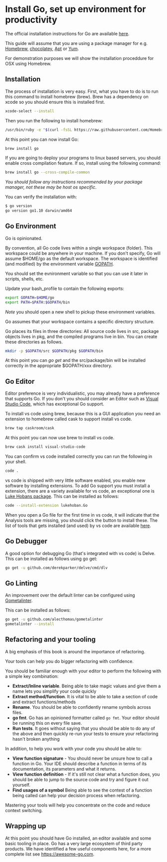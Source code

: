 # Install Go, set up environment for productivity

The official installation instructions for Go are available [here](https://golang.org/doc/install).

This guide will assume that you are using a package manager for e.g. [Homebrew](https://brew.sh), [chocolatey](https://chocolatey.org), [Apt](https://help.ubuntu.com/community/AptGet/Howto) or [Yum](https://access.redhat.com/solutions/9934).

For demonstration purposes we will show the installation proceddure for OSX using Homebrew.

## Installation

The process of installation is very easy. First, what you have to do is to run this command to install homebrew (brew).  Brew has a dependency on xcode so you should ensure this is installed first.

```sh
xcode-select --install
```

Then you run the following to install homebrew:

```sh
/usr/bin/ruby -e "$(curl -fsSL https://raw.githubusercontent.com/Homebrew/install/master/install)"
```

At this point you can now install Go:

```sh
brew install go
```

If you are going to deploy your programs to linux based servers, you should enable cross compilation feature. If so, install using the following command:

```sh
brew install go --cross-compile-common
```

*You should follow any instructions recommended by your package manager, not these may be host os specific*.

You can verify the installation with:

```sh
$ go version
go version go1.10 darwin/amd64
```

## Go Environment

Go is opinionated.

By convention, all Go code lives within a single workspace (folder). This workspace could be anywhere in your machine. If you don't specify, Go will assume $HOME/go as the default workspace.  The workspace is identified (and modified) by the environment variable [GOPATH](https://golang.org/cmd/go/#hdr-GOPATH_environment_variable).

You should set the evnironment variable so that you can use it later in scripts, shells, etc.

Update your bash_profile to contain the following exports:

```sh
export GOPATH=$HOME/go
export PATH=$PATH:$GOPATH/bin
```

*Note* you should open a new shell to pickup these environment variables.

Go assumes that your workspace contains a specific directory structure.

Go places its files in three directories: All source code lives in src, package objects lives in pkg, and the compiled programs live in bin. You can create these directories as follows.

```sh
mkdir -p $GOPATH/src $GOPATH/pkg $GOPATH/bin
```

At this point you can _go get_ and the src/package/bin will be installed correctly in the appropriate $GOPATH/xxx directory.

## Go Editor

Editor preference is very individualistic, you may already have a preference that supports Go.  If you don't you should consider an Editor such as [Visual Studio Code](https://code.visualstudio.com), which has exceptional Go support.

To install vs code using brew, because this is a GUI application you need an extension to homebrew called cask to support install vs code.

```sh
brew tap caskroom/cask
```

At this point you can now use brew to install vs code.

```sh
brew cask install visual-studio-code
```

You can confirm vs code installed correctly you can run the following in your shell.

```sh
code .
```

vs code is shipped with very little software enabled, you enable new software by installing extensions.  To add Go support you must install a extension, there are a variety available for vs code, an exceptional one is [Luke Hobans package](https://github.com/Microsoft/vscode-go).  This can be installed as follows:

```sh
code --install-extension lukehoban.Go
```

When you open a Go file for the first time in vs code, it will indicate that the Analysis tools are missing, you should click the button to install these. The list of tools that gets installed (and used) by vs code are available [here](https://github.com/Microsoft/vscode-go/wiki/Go-tools-that-the-Go-extension-depends-on).

## Go Debugger

A good option for debugging Go (that's integrated with vs code) is Delve. This can be installed as follows using go get:

```sh
go get -u github.com/derekparker/delve/cmd/dlv
```

## Go Linting

An improvement over the default linter can be configured using [Gometalinter](https://github.com/alecthomas/gometalinter).

This can be installed as follows:

```sh
go get -u github.com/alecthomas/gometalinter
gometalinter --install
```

## Refactoring and your tooling

A big emphasis of this book is around the importance of refactoring.

Your tools can help you do bigger refactoring with confidence.

You should be familiar enough with your editor to perform the following with a simple key combination:

- **Extract/Inline variable**. Being able to take magic values and give them a name lets you simplify your code quickly
- **Extract method/function**. It is vital to be able to take a section of code and extract functions/methods
- **Rename**. You should be able to confidently rename symbols across files.
- **go fmt**. Go has an opinioned formatter called `go fmt`. Your editor should be running this on every file save.
- **Run tests**. It goes without saying that you should be able to do any of the above and then quickly re-run your tests to ensure your refactoring hasn't broken anything

In addition, to help you work with your code you should be able to:

- **View function signature** - You should never be unsure how to call a function in Go. Your IDE should describe a function in terms of its documentation, its parameters and what it returns.
- **View function definition** - If it's still not clear what a function does, you should be able to jump to the source code and try and figure it out yourself.
- **Find usages of a symbol** Being able to see the contest of a function being called can help your decision process when refactoring.

Mastering your tools will help you concentrate on the code and reduce context switching.

## Wrapping up

At this point you should have Go installed, an editor available and some basic tooling in place.  Go has a very large ecosystem of third party products.  We have identified a few useful components here, for a more complete list see https://awesome-go.com.
